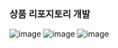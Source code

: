 ### 상품 리포지토리 개발

![image](https://user-images.githubusercontent.com/40969203/104835558-d7243d00-58ea-11eb-9954-5a701dd3e91d.png)
![image](https://user-images.githubusercontent.com/40969203/104835565-dbe8f100-58ea-11eb-9d7c-baf3be67e1af.png)
![image](https://user-images.githubusercontent.com/40969203/104835566-e0ada500-58ea-11eb-9246-68a7b73e02f2.png)
